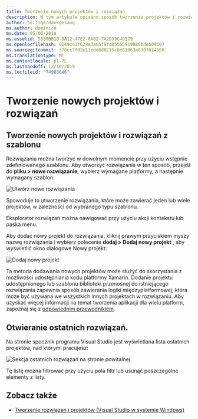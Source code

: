 ```yaml
---
title: Tworzenie nowych projektów i rozwiązań
description: W tym artykule opisano sposób tworzenia projektów i rozwiązań w Visual Studio dla komputerów Mac
author: heiligerdankgesang
ms.author: dominicn
ms.date: 05/06/2018
ms.assetid: 5880BB10-0A12-47E2-8A82-7A2D59C4D579
ms.openlocfilehash: 0149c43f628e3a65f9fd85565919886bde609b07
ms.sourcegitcommit: 370cc7fd2e11ede6d8215c8d81963a8307614550
ms.translationtype: MT
ms.contentlocale: pl-PL
ms.lasthandoff: 12/10/2019
ms.locfileid: "74983646"
---
```

# <a name="creating-new-projects-and-solutions"></a>Tworzenie nowych projektów i rozwiązań

## <a name="creating-new-projects-and-solutions-from-a-template"></a>Tworzenie nowych projektów i rozwiązań z szablonu

Rozwiązania można tworzyć w dowolnym momencie przy użyciu wstępnie zdefiniowanego szablonu. Aby utworzyć rozwiązanie w ten sposób, przejdź do **pliku > nowe rozwiązanie**, wybierz wymagane platformy, a następnie wymagany szablon:

![Utwórz nowe rozwiązania](media/projects-and-solutions-image0.png)

Spowoduje to utworzenie rozwiązania, które może zawierać jeden lub wiele projektów, w zależności od wybranego typu szablonu.

Eksplorator rozwiązań można nawigować przy użyciu akcji kontekstu lub paska menu.

Aby dodać nowy projekt do rozwiązania, kliknij prawym przyciskiem myszy nazwę rozwiązania i wybierz polecenie **dodaj > Dodaj nowy projekt** , aby wyświetlić okno dialogowe Nowy projekt:

![Dodaj nowy projekt](media/projects-and-solutions-image4.png)

Ta metoda dodawania nowych projektów może służyć do skorzystania z możliwości udostępniania kodu platformy Xamarin. Dodanie projektu udostępnionego lub szablonu biblioteki przenośnej do istniejącego rozwiązania zapewnia sposób zawierania logiki międzyplatformowej, która może być używana we wszystkich innych projektach w rozwiązaniu. Aby uzyskać więcej informacji na temat tworzenia aplikacji dla wielu platform, zapoznaj się z [odpowiednim przewodnikiem](https://developer.xamarin.com/guides/cross-platform/application_fundamentals/code-sharing/).

## <a name="opening-recent-solutions"></a>Otwieranie ostatnich rozwiązań.

Na stronie spocznik programu Visual Studio jest wyświetlana lista ostatnich projektów, nad którymi pracujesz:

![Sekcja ostatnich rozwiązań na stronie powitalnej](media/create-new-projects-recent.png)

Tę listę można filtrować przy użyciu pola filtr lub usunąć poszczególne elementy z listy.

## <a name="see-also"></a>Zobacz także

- [Tworzenie rozwiązań i projektów (Visual Studio w systemie Windows)](/visualstudio/ide/creating-solutions-and-projects)